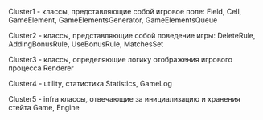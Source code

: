Cluster1 - классы, представляющие собой игровое поле:
Field, Cell, GameElement, GameElementsGenerator, GameElementsQueue

Cluster2 - классы, представляющие собой поведение игры:
DeleteRule, AddingBonusRule, UseBonusRule, MatchesSet

Cluster3 - классы, определяющие логику отображения игрового процесса
Renderer

Cluster4 - utility, статистика
Statistics, GameLog

Cluster5 - infra классы, отвечающие за инициализацию и хранения стейта
Game, Engine
